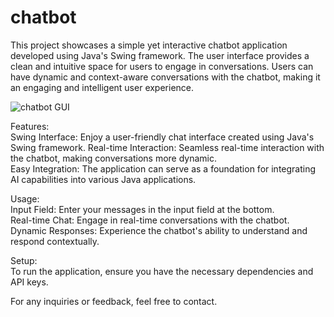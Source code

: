 # chatbot
 This project showcases a simple yet interactive chatbot application developed using Java's Swing framework. The user interface provides a clean and intuitive space for users to engage in conversations. Users can have dynamic and context-aware conversations with the chatbot, making it an engaging and intelligent user experience.

![chatbot GUI](https://github.com/rohanadepu26/chatbot/assets/133311759/aa893535-d6c6-44f9-bf84-aec370d3b37e)

Features:                                                                                      
Swing Interface: Enjoy a user-friendly chat interface created using Java's Swing framework.      Real-time Interaction: Seamless real-time interaction with the chatbot, making conversations more dynamic.                                                                                        
 Easy Integration: The application can serve as a foundation for integrating AI capabilities into various Java applications. 
 
 Usage:                                                                                       
   Input Field: Enter your messages in the input field at the bottom.                          
              Real-time Chat: Engage in real-time conversations with the chatbot.           
          Dynamic Responses: Experience the chatbot's ability to understand and respond contextually.                                                                                        
      
  Setup:                                                                                                    
  To run the application, ensure you have the necessary dependencies and API keys.

  For any inquiries or feedback, feel free to contact.
